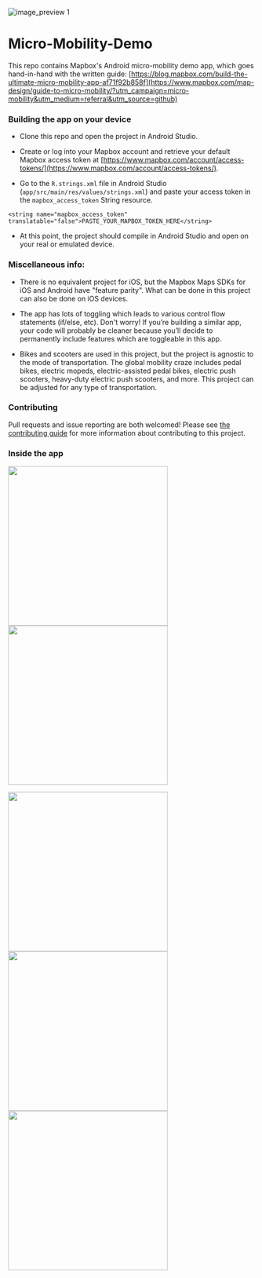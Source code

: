 ![image_preview 1](https://user-images.githubusercontent.com/4394910/53114566-e7fa8700-34f8-11e9-91a6-2e60e39501db.gif)


# Micro-Mobility-Demo

This repo contains Mapbox's Android micro-mobility demo app, which goes hand-in-hand with the written guide: [https://blog.mapbox.com/build-the-ultimate-micro-mobility-app-af71f92b858f](https://www.mapbox.com/map-design/guide-to-micro-mobility/?utm_campaign=micro-mobility&utm_medium=referral&utm_source=github)


### Building the app on your device

- Clone this repo and open the project in Android Studio.

- Create or log into your Mapbox account and retrieve your default Mapbox access token at [https://www.mapbox.com/account/access-tokens/](https://www.mapbox.com/account/access-tokens/).

- Go to the `R.strings.xml` file in Android Studio (`app/src/main/res/values/strings.xml`) and paste your access token in the `mapbox_access_token` String resource.

```<string name="mapbox_access_token" translatable="false">PASTE_YOUR_MAPBOX_TOKEN_HERE</string>```

- At this point, the project should compile in Android Studio and open on your real or emulated device.

### Miscellaneous info:

- There is no equivalent project for iOS, but the Mapbox Maps SDKs for iOS and Android have "feature parity". What can be done in this project can also be done on iOS devices.

- The app has lots of toggling which leads to various control flow statements (if/else, etc). Don't worry! If you’re building a similar app, your code will probably be cleaner because you’ll decide to permanently include features which are toggleable in this app.

- Bikes and scooters are used in this project, but the project is agnostic to the mode of transportation. The global mobility craze includes pedal bikes, electric mopeds, electric-assisted pedal bikes, electric push scooters, heavy-duty electric push scooters, and more. This project can be adjusted for any type of transportation.


### Contributing

Pull requests and issue reporting are both welcomed! Please see [the contributing guide](https://github.com/mapbox/Micro-Mobility-Demo/blob/master/CONTRIBUTING.md) for more information about contributing to this project.


### Inside the app

<img src="https://user-images.githubusercontent.com/4394910/53115066-1331a600-34fa-11e9-93d8-c7825849bf2a.gif" width="325"/> <img src="https://user-images.githubusercontent.com/4394910/53114927-cea60a80-34f9-11e9-9d5e-cd7156593a77.gif" width="325"/> 

<img src="https://user-images.githubusercontent.com/4394910/53114928-cea60a80-34f9-11e9-94c6-01af0a9c1e32.gif" width="325"/> <img src="https://user-images.githubusercontent.com/4394910/53114930-cea60a80-34f9-11e9-99d7-6504d6a464bb.gif" width="325"/> 
<img src="https://user-images.githubusercontent.com/4394910/53114932-cf3ea100-34f9-11e9-95d9-3e6755703233.gif" width="325"/> 
